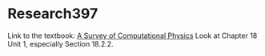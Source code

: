 # Research397

Link to the textbook: [A Survey of Computational Physics](https://www.compadre.org/repository/document/ServeFile.cfm?ID=11578&DocID=2498)
Look at Chapter 18 Unit 1, especially Section 18.2.2.  
